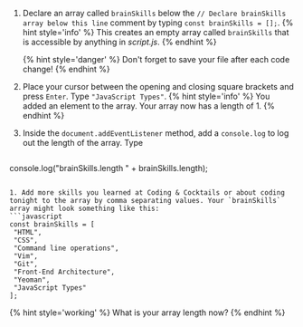 1. Declare an array called `brainSkills` below the `// Declare brainSkills array below this line` comment by typing `const brainSkills = [];`. 
   {% hint style='info' %}
This creates an empty array called `brainSkills` that is accessible by anything in _script.js_.
   {% endhint %}  

   {% hint style='danger' %}
Don't forget to save your file after each code change!
   {% endhint %}

1. Place your cursor between the opening and closing square brackets and press `Enter`. Type `"JavaScript Types"`. 
   {% hint style='info' %}
You added an element to the array. Your array now has a length of 1.
   {% endhint %}  

1. Inside the `document.addEventListener` method, add a `console.log` to log out the length of the array. Type
   ```javascript
console.log("brainSkills.length " + brainSkills.length);
   ```

1. Add more skills you learned at Coding & Cocktails or about coding tonight to the array by comma separating values. Your `brainSkills` array might look something like this:
   ```javascript
const brainSkills = [
	"HTML",
	"CSS",
	"Command line operations",
	"Vim",
	"Git",
	"Front-End Architecture",
	"Yeoman",
    "JavaScript Types"
];
   ```
   {% hint style='working' %}
What is your array length now?
   {% endhint %}  
